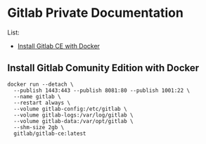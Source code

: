 # Gitlab Private Documentation
List:
* [Install Gitlab CE with Docker](#install-gitlab-comunity-edition-with-docker)

## Install Gitlab Comunity Edition with Docker
```
docker run --detach \
  --publish 1443:443 --publish 8081:80 --publish 1001:22 \
  --name gitlab \
  --restart always \
  --volume gitlab-config:/etc/gitlab \
  --volume gitlab-logs:/var/log/gitlab \
  --volume gitlab-data:/var/opt/gitlab \
  --shm-size 2gb \
  gitlab/gitlab-ce:latest
```

